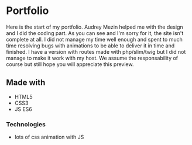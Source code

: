 # Portfolio 

Here is the start of my portfolio. Audrey Mezin helped me with the design and I did the coding part.
As you can see and I'm sorry for it, the site isn't complete at all. 
I did not manage my time well enough and spent to much time resolving bugs with animations to be able to deliver it in time and finished. 
I have a version with routes made with php/slim/twig but I did not manage to make it work with my host. 
We assume the responsability of course but still hope you will appreciate this preview. 

## Made with 

* HTML5
* CSS3
* JS ES6

### Technologies

* lots of css animation with JS


